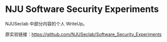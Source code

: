 # NJU Software Security Experiments

NJUSeclab 中部分内容的个人 WriteUp。

原实验链接：https://github.com/NJUSeclab/Software_Security_Experiments
